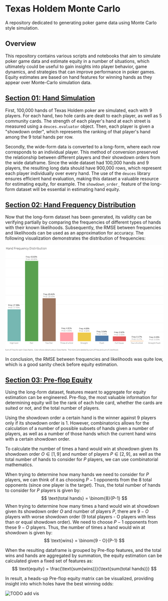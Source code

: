 # Texas Holdem Monte Carlo #
A repository dedicated to generating poker game data using Monte Carlo style simulation.

## Overview ##
This repository contains various scripts and notebooks that aim to simulate poker game data and estimate equity in a 
number of situations, which ultimately could be useful to gain insights into player behavior, game dynamics, and 
strategies that can improve performance in poker games. Equity estimates are based on hand features for winning hands 
as they appear over Monte-Carlo simulation data.

## [Section 01: Hand Simulation](./notebooks/01_hand_simulation.ipynb) ##

First, 100,000 hands of Texas Holdem poker are simulated, each with 9 players. For each hand, two hole cards are dealt 
to each player, as well as 5 community cards. The strength of each player's hand at each street is measured using a 
`deuces.evaluator` object. Then, each player is given a "showdown order", which represents the ranking of that player's 
hand among the 9 total hands per row. 

Secondly, the wide-form data is converted to a long-form, where each row corresponds to an individual player. This 
method of conversion preserved the relationship between different players and their showdown orders from the wide 
dataframe. Since the wide dataset had 100,000 hands and 9 players, the resulting long data should have 900,000 rows,
which represent each player individually over every hand. The use of the `deuces` library ensures efficient hand 
evaluation, making this dataset a valuable resource for estimating equity, for example. 
The `showdown_order_` feature of the long-form dataset will be essential in estimating hand equity.

## [Section 02: Hand Frequency Distribution](./notebooks/02_hand_freq_distribution.ipynb) ##

Now that the long-form dataset has been generated, its validity can be verifying partially by comparing the frequencies
of different types of hands with their known likelihoods. Subsequently, the RMSE between frequencies and likelihoods can
be used as an approximation for accuracy. The following visualization demonstrates the distribution of frequencies:

![Hand Frequency Distribution](./figures/Hand%20Freq%20Distribution.png)

 In conclusion, the RMSE between frequencies and likelihoods was quite low, which is a good sanity check before equity 
 estimation.
 
## [Section 03: Pre-flop Equity](./notebooks/03_preflop_equity.ipynb) ##

Using the long-form dataset, features meant to aggregate for equity estimation can be engineered. Pre-flop, the most 
valuable information for determining equity will be the rank of each hole card, whether the cards are suited or not, and 
the total number of players. 

Using the showdown order a certain hand is the winner against 9 players only if its showdown order is 1. However, 
combinatorics allows for the calculation of a number of possible subsets of hands given a number of players, as well as
a number of those hands which the current hand wins with a certain showdown order.

To calculate the number of times a hand would win at showdown given its showdown order $O \in [1,9]$ and number of 
players $P \in [2,9]$, as well as the total number of hands to consider for $P$ players, we can use combinatorial
mathematics.

When trying to determine how many hands we need to consider for $P$ players, we can think of it as choosing $P-1$ 
opponents from the 8 total opponents (since one player is the target). Thus, the total number of hands to consider for 
$P$ players is given by:
$$
\text{total hands} = \binom{8}{P-1}
$$
When trying to determine how many times a hand would win at showdown given its showdown order $O$ and number of players 
$P$, there are $9-O$ players with worse showdown order (9 total players - O players with less than or equal showdown 
order). We need to choose $P-1$ opponents from these $9-O$ players. Thus, the number of times a hand would win at 
showdown is given by:
$$
\text{wins} = \binom{9 - O}{P-1}
$$

When the resulting dataframe is grouped by Pre-flop features, and the total wins and hands are aggregated by summation, 
the equity estimation can be calculated given a fixed set of features as:
$$
\text{equity} = \frac{\text{sum(wins)}}{\text{sum(total hands)}} 
$$

In result, a heads-up Pre-flop equity matrix can be visualized, providing insight into which holes have the best winning 
odds:

![TODO add vis]()

